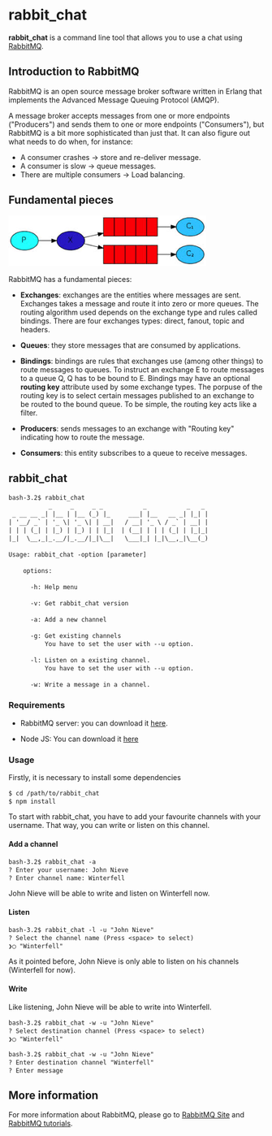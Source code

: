 # rabbit_chat

**rabbit_chat** is a command line tool that allows you to use a chat
using [RabbitMQ](https://www.rabbitmq.com/).

## Introduction to RabbitMQ

RabbitMQ is an open source message broker software written in Erlang that implements the Advanced Message Queuing Protocol (AMQP).

A message broker accepts messages from one or more endpoints ("Producers") and sends them to one or more endpoints ("Consumers"), but RabbitMQ is a bit more sophisticated than just that. It can also figure out what needs to do when, for instance:

* A consumer crashes -> store and re-deliver message.
* A consumer is slow -> queue messages.
* There are multiple consumers -> Load balancing.

## Fundamental pieces

![alt text](https://raw.githubusercontent.com/fortiz2305/rabbit_chat/master/pics/rabbitpieces.png)

RabbitMQ has a fundamental pieces:

* **Exchanges**: exchanges are the entities where messages are sent.
  Exchanges takes a message and route it into zero or more queues. The
  routing algorithm used depends on the exchange type and rules called
  bindings. There are four exchanges types: direct, fanout, topic and
  headers.

* **Queues**: they store messages that are consumed by applications.

* **Bindings**: bindings are rules that exchanges use (among other
  things) to route messages to queues. To instruct an exchange E to
  route messages to a queue Q, Q has to be bound to E. Bindings may have
  an optional **routing key** attribute used by some exchange types. The
  porpuse of the routing key is to select certain messages published to
  an exchange to be routed to the bound queue. To be simple, the routing
  key acts like a filter.

* **Producers**: sends messages to an exchange with "Routing key"
  indicating how to route the message.

* **Consumers**: this entity subscribes to a queue to receive messages.

## rabbit_chat

```console
bash-3.2$ rabbit_chat
           _     _     _ _           _           _   _
 _ __ __ _| |__ | |__ (_) |_     ___| |__   __ _| |_| |
| '__/ _` | '_ \| '_ \| | __|   / __| '_ \ / _` | __| |
| | | (_| | |_) | |_) | | |_|  | (__| | | | (_| | |_|_|
|_|  \__,_|_.__/|_.__/|_|\__|   \___|_| |_|\__,_|\__(_)

Usage: rabbit_chat -option [parameter]

    options:

      -h: Help menu

      -v: Get rabbit_chat version

      -a: Add a new channel

      -g: Get existing channels
          You have to set the user with --u option.

      -l: Listen on a existing channel.
          You have to set the user with --u option.

      -w: Write a message in a channel.
```

### Requirements

* RabbitMQ server: you can download it
  [here](https://www.rabbitmq.com/download.html).

* Node JS: You can download it [here](https://nodejs.org/en/download/package-manager/)

### Usage

Firstly, it is necessary to install some dependencies

```console
$ cd /path/to/rabbit_chat
$ npm install
```

To start with rabbit_chat, you have to add your favourite channels with
your username. That way, you can write or listen on this channel.

#### Add a channel

```console
bash-3.2$ rabbit_chat -a
? Enter your username: John Nieve
? Enter channel name: Winterfell
```

John Nieve will be able to write and listen on Winterfell now.

#### Listen

```console
bash-3.2$ rabbit_chat -l -u "John Nieve"
? Select the channel name (Press <space> to select)
❯◯ "Winterfell"
```

As it pointed before, John Nieve is only able to listen on his channels
(Winterfell for now).

#### Write

Like listening, John Nieve will be able to write into Winterfell.

```console
bash-3.2$ rabbit_chat -w -u "John Nieve"
? Select destination channel (Press <space> to select)
❯◯ "Winterfell"
```
```console
bash-3.2$ rabbit_chat -w -u "John Nieve"
? Enter destination channel "Winterfell"
? Enter message
```

## More information

For more information about RabbitMQ, please go to [RabbitMQ
Site](https://www.rabbitmq.com/) and [RabbitMQ
tutorials](https://www.rabbitmq.com/getstarted.html).
